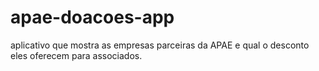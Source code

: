 # apae-doacoes-app
aplicativo que mostra as empresas parceiras da APAE e qual o desconto eles oferecem para associados.
